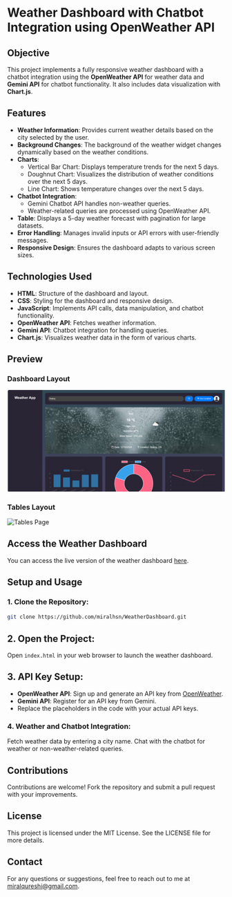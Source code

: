 # Weather Dashboard with Chatbot Integration using OpenWeather API

## Objective

This project implements a fully responsive weather dashboard with a chatbot integration using the **OpenWeather API** for weather data and **Gemini API** for chatbot functionality. It also includes data visualization with **Chart.js**.

## Features

- **Weather Information**: Provides current weather details based on the city selected by the user.
- **Background Changes**: The background of the weather widget changes dynamically based on the weather conditions.
- **Charts**: 
  - Vertical Bar Chart: Displays temperature trends for the next 5 days.
  - Doughnut Chart: Visualizes the distribution of weather conditions over the next 5 days.
  - Line Chart: Shows temperature changes over the next 5 days.
- **Chatbot Integration**: 
  - Gemini Chatbot API handles non-weather queries.
  - Weather-related queries are processed using OpenWeather API.
- **Table**: Displays a 5-day weather forecast with pagination for large datasets.
- **Error Handling**: Manages invalid inputs or API errors with user-friendly messages.
- **Responsive Design**: Ensures the dashboard adapts to various screen sizes.

## Technologies Used

- **HTML**: Structure of the dashboard and layout.
- **CSS**: Styling for the dashboard and responsive design.
- **JavaScript**: Implements API calls, data manipulation, and chatbot functionality.
- **OpenWeather API**: Fetches weather information.
- **Gemini API**: Chatbot integration for handling queries.
- **Chart.js**: Visualizes weather data in the form of various charts.

## Preview

### Dashboard Layout
![Weather Dashboard](/images/Dashboard.png) 

### Tables Layout
![Tables Page](/images/Tables%20Page.png) 

## Access the Weather Dashboard

You can access the live version of the weather dashboard [here](https://miralhsn.github.io/WeatherDashboard/). 

## Setup and Usage

### 1. Clone the Repository:
```bash
git clone https://github.com/miralhsn/WeatherDashboard.git
```
## 2. Open the Project:
Open `index.html` in your web browser to launch the weather dashboard.

## 3. API Key Setup:

- **OpenWeather API**: Sign up and generate an API key from [OpenWeather](https://home.openweathermap.org/users/sign_up).
- **Gemini API**: Register for an API key from Gemini.
- Replace the placeholders in the code with your actual API keys.

### 4. Weather and Chatbot Integration:

Fetch weather data by entering a city name.
Chat with the chatbot for weather or non-weather-related queries.

## Contributions
Contributions are welcome! Fork the repository and submit a pull request with your improvements.

## License
This project is licensed under the MIT License. See the LICENSE file for more details.

## Contact
For any questions or suggestions, feel free to reach out to me at miralqureshi@gmail.com.